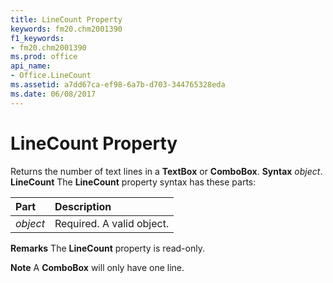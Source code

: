 ```yaml
---
title: LineCount Property
keywords: fm20.chm2001390
f1_keywords:
- fm20.chm2001390
ms.prod: office
api_name:
- Office.LineCount
ms.assetid: a7dd67ca-ef98-6a7b-d703-344765328eda
ms.date: 06/08/2017
---
```



# LineCount Property



Returns the number of text lines in a  **TextBox** or **ComboBox**.
 **Syntax**
 _object_. **LineCount**
The  **LineCount** property syntax has these parts:


|**Part**|**Description**|
|:-----|:-----|
| _object_|Required. A valid object.|

 **Remarks**
The  **LineCount** property is read-only.

 **Note**  A  **ComboBox** will only have one line.


